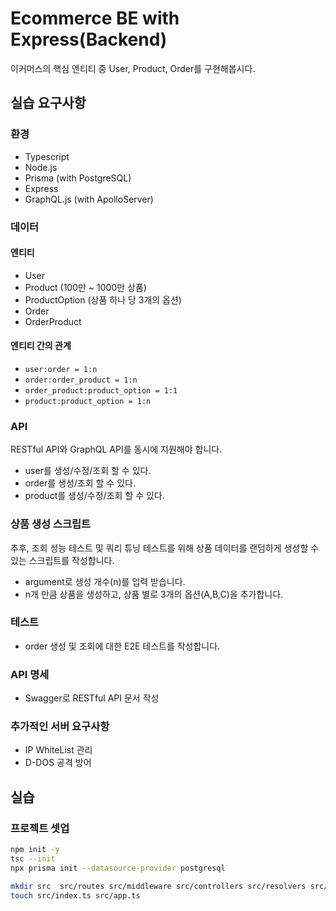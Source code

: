 # Ecommerce BE with Express(Backend)

이커머스의 핵심 엔티티 중 User, Product, Order를 구현해봅시다.

## 실습 요구사항

### 환경

- Typescript
- Node.js
- Prisma (with PostgreSQL)
- Express
- GraphQL.js (with ApolloServer)

### 데이터

#### 엔티티

- User
- Product (100만 ~ 1000만 상품)
- ProductOption (상품 하나 당 3개의 옵션)
- Order
- OrderProduct

#### 엔티티 간의 관계

- `user:order = 1:n`
- `order:order_product = 1:n`
- `order_product:product_option = 1:1`
- `product:product_option = 1:n`

### API

RESTful API와 GraphQL API를 동시에 지원해야 합니다.

- user를 생성/수정/조회 할 수 있다.
- order를 생성/조회 할 수 있다.
- product를 생성/수정/조회 할 수 있다.

### 상품 생성 스크립트

추후, 조회 성능 테스트 및 쿼리 튜닝 테스트를 위해 상품 데이터를 랜덤하게 생성할 수 있는 스크립트를 작성합니다.

- argument로 생성 개수(n)를 입력 받습니다.
- n개 만큼 상품을 생성하고, 상품 별로 3개의 옵션(A,B,C)을 추가합니다.

### 테스트

- order 생성 및 조회에 대한 E2E 테스트를 작성합니다.

### API 명세

- Swagger로 RESTful API 문서 작성

### 추가적인 서버 요구사항

- IP WhiteList 관리
- D-DOS 공격 방어

## 실습

### 프로젝트 셋업

```sh
npm init -y
tsc --init
npx prisma init --datasource-provider postgresql

mkdir src  src/routes src/middleware src/controllers src/resolvers src/models src/services src/utils
touch src/index.ts src/app.ts
```
